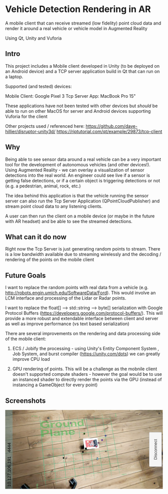 # Vehicle Detection Rendering in AR
A mobile client that can receive streamed (low fidelity) point cloud data and render it around a real vehicle or vehicle model in Augmented Reality

Using Qt, Unity and Vuforia

## Intro
This project includes a Mobile client developed in Unity (to be deployed on an Android device) and a TCP server application build in Qt that can run on a laptop. 

Supported (and tested) devices: 

Mobile Client: Google Pixel 3
Tcp Server App: MacBook Pro 15"

These applications have not been tested with other devices but *should* be able to run on other MacOS for server and Android devices supporting Vuforia for the client

Other projects used / referenced here:
https://github.com/dave-hillier/disruptor-unity3d/
https://riptutorial.com/qt/example/29873/tcp-client


## Why 
Being able to see sensor data around a real vehicle can be a very important tool for the development of autonomous vehicles (and other devices!). Using Augmented Reality - we can overlay a visualization of sensor detections into the real world. An engineer could see live if a sensor is getting false detections, or if a certain object is triggering detections or not (e.g. a pedestrian, animal, rock, etc.)

The idea behind this application is that the vehicle running the sensor server can also run the Tcp Server Application (QPointCloudPublisher) and stream point cloud data to any listening clients. 

A user can then run the client on a mobile device (or maybe in the future with AR headset) and be able to see the streamed detections. 

## What can it do now
Right now the Tcp Server is just generating random points to stream. There is a low bandwidth available due to streaming wirelessly and the decoding / rendering of the points on the mobile client

## Future Goals
I want to replace the random points with real data from a vehicle (e.g. http://robots.engin.umich.edu/SoftwareData/Ford). This would involve an LCM interface and processing of the Lidar or Radar points. 

I want to replace the float[] --> std::string --> byte[] serialization with Google Protocol Buffers (https://developers.google.com/protocol-buffers/). This will provide a more robust and extendable interface between client and server as well as improve performance (vs text based serialization)

There are several improvements on the rendering and data processing side of the mobile client: 
1. ECS / Jobify the processing - using Unity's Entity Component System , Job System, and burst compiler (https://unity.com/dots) we can greatly improve CPU load

2. GPU rendering of points. This will be a challenge as the mobnile client doesn't supported compute shaders - however the goal would be to use an instanced shader to directly render the points via the GPU (instead of instancing a GameObject for every point)

## Screenshots

<p align="center">
  <img src="docs/pictures/Screenshot_20190305.png" width="800" alt="">
</p>

